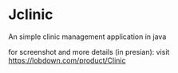 # Jclinic
An simple clinic management application in java

for screenshot and more details (in presian): visit https://lobdown.com/product/Clinic
